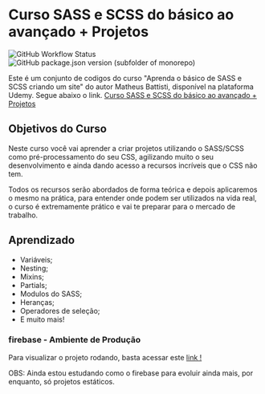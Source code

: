 # Curso SASS e SCSS do básico ao avançado + Projetos

![GitHub Workflow Status](https://github.com/FabianaTavares/flexbox-home-instagram/workflows/ChangeLog/badge.svg)
![GitHub package.json version (subfolder of monorepo)](https://img.shields.io/github/package-json/v/FabianaTavares/flexbox-home-instagram?color=blue)


Este é um conjunto de codigos do curso "Aprenda o básico de SASS e SCSS criando um site" do autor Matheus Battisti, disponível na plataforma Udemy. Segue abaixo o link.
[Curso SASS e SCSS do básico ao avançado + Projetos](https://www.udemy.com/course/sass-e-scss-do-basico-ao-avancado-projetos)

## Objetivos do Curso

Neste curso você vai aprender a criar projetos utilizando o SASS/SCSS como pré-processamento do seu CSS, agilizando muito o seu desenvolvimento e ainda dando acesso a recursos incríveis que o CSS não tem.

Todos os recursos serão abordados de forma teórica e depois aplicaremos o mesmo na prática, para entender onde podem ser utilizados na vida real, o curso é extremamente prático e vai te preparar para o mercado de trabalho.

## Aprendizado

- Variáveis;
- Nesting;
- Mixins;
- Partials;
- Modulos do SASS;
- Heranças;
- Operadores de seleção;
- E muito mais!

### firebase - Ambiente de Produção

Para visualizar o projeto rodando, basta acessar este [link !](https://home-instagram-project.web.app/)

OBS: Ainda estou estudando como o firebase para evoluir ainda mais, por enquanto, só projetos estáticos.
